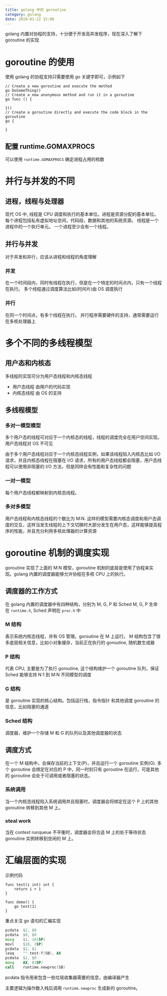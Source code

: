 ```yaml
---
title: golang 中的 goroutine
category: golang
date: 2019-01-22 15:00
---
```


golang 内置对协程的支持，十分便于开发高并发程序，现在深入了解下 goroutine 的实现

# goroutine 的使用

使用 golang 的协程支持只需要使用 go 关键字即可，示例如下

```golang
// Create a new goroutine and execute the method
go DoSomeThing()
// Create a new anonymous method and run it in a goroutine
go func () {

}()
// Create a goroutine directly and execute the code block in the goroutine
go {

}
```

## 配置 runtime.GOMAXPROCS

可以使用 `runtime.GOMAXPROCS` 确定进程占用的核数

# 并行与并发的不同

## 进程，线程与处理器

现代 OS 中, 线程是 CPU 调度和执行的基本单位。进程是资源分配的基本单位。
每个进程包括私有虚拟地址空间，代码段，数据和其他的系统资源。
线程是一个进程中的一个执行单元。
一个进程至少会有一个线程。

## 并行与并发

对于并发和并行，应该从进程和线程的角度理解

### 并发

在一个时间段内，同时有线程在执行，但是在一个特定的时间点内，只有一个线程在执行。
多个线程通过调度算法比如(时间片)由 OS 调度执行

### 并行

在同一个时间点，有多个线程在执行。
并行程序需要硬件的支持，通常需要运行在多核处理器上

# 多个不同的多线程模型

## 用户态和内核态

多线程的实现可分为用户态线程和内核态线程

- 用户态线程
  由用户的代码实现
- 内核态线程
  由 OS 的支持

## 多线程模型

### 多对一模型模型

多个用户态的线程可对应于一个内核态的线程，线程的调度完全在用户空间实现。
用户态线程对 OS 不可见

由于多个用户态线程对应于一个内核态线程实例，如果该线程陷入内核态比如 I/O 请求，并且内核态线程在阻塞在 I/O 请求，所有的用户态线程都会阻塞，用户态线程可以使用非阻塞的 I/O 方法，但是同样会有性能和复杂性的问题

### 一对一模型

每个用户态线程都映射到内核态线程。

### 多对多模型

用户态线程和内核态线程的个数比为 M:N.
这样的模型需要内核态调度和用户态调度的交互，这样当发生线程的上下文切换时大部分发生在用户态，这样能够提高程序的性能，并且充分利用多核处理器的计算资源

# goroutine 机制的调度实现

goroutine 实现了上面的 M:N 模型，goroutine 机制的底层是使用了协程来实现。golang 内置的调度器能够允许协程在多核 CPU 上的执行。

## 调度器的工作方式

在 golang 内置的调度器中有四种结构，分别为 M, G, P 和 Sched
M, G, P 生命在 `runtime.h`, Sched 声明在 `proc.h` 中

### M 结构

表示系统内核态线程，并有 OS 管理。goroutine 在 M 上运行。
M 结构包含了很多底层相关信息，比如小对象缓存，当前正在执行的 goroutine, 随机数生成器

### P 结构

代表 CPU, 主要是为了执行 goroutine, 这个结构维护一个 goroutine 队列，保证 Sched 能够支持 N:1 到 M:N 不同模型的调度

### G 结构

是 goroutine 实现的核心结构。包括运行栈，指令指针 和其他调度 goroutine 的信息，比如阻塞的通道

### Sched 结构

调度器，维护一个存储 M 和 G 的队列以及其他调度器的状态

## 调度方式

在一个 M 结构中，会保存当前的上下文(P)，并且运行一个 goroutine 实例(G).
多个 goroutine 会绑定在对应的 P 中，同一时刻只有 goroutine 在运行，可是其他的 goroutine 会处于可调用或者阻塞的状态。

### 系统调用

当一个内核态线程陷入系统调用并且阻塞时，调度器会将绑定在这个 P 上的其他 goroutine 转移到其他 M 上。

### steal work

当在 context runqueue 不平衡时，调度器会将合适 M 上的处于等待状态 goroutine 实例转移到空闲的 M 上。

# 汇编层面的实现

示例代码

```golang
func test(i int) int {
    return i + 1
}

func demo() {
    go test(1)
}
```

重点关注 go 语句的汇编实现

```asm
pcdata  $2, $0
pcdata  $0, $0
movq    $1, 16(SP)
movl    $16, (SP)
pcdata  $2, $1
leaq    "".test·f(SB), AX
pcdata  $2, $0
movq    AX, 8(SP)
call    runtime.newproc(SB)
```

pcdata 指令用来包含一些垃圾收集器需要的信息，由编译器产生

主要逻辑为操作数入栈后调用 `runtime.newproc` 生成新的 goroutine。
